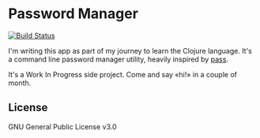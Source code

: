 # Password Manager

[![Build Status](https://travis-ci.org/lkdjiin/password-manager.svg?branch=master)](https://travis-ci.org/lkdjiin/password-manager)

I'm writing this app as part of my journey to learn the Clojure language.
It's a command line password manager utility, heavily inspired by
[pass](https://www.passwordstore.org/).

It's a Work In Progress side project. Come and say «hi!» in a couple of month.

## License

GNU General Public License v3.0
